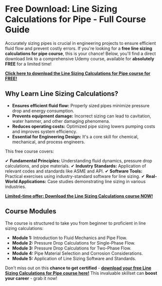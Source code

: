 # Free Download: Line Sizing Calculations for Pipe - Full Course Guide

Accurately sizing pipes is crucial in engineering projects to ensure efficient fluid flow and prevent costly errors. If you're looking for a **free line sizing calculations for pipe course**, this is your chance! Below, you'll find a direct download link to a comprehensive Udemy course, available for **absolutely FREE** for a limited time!

[**Click here to download the Line Sizing Calculations for Pipe course for FREE!**](https://udemywork.com/line-sizing-calculations-for-pipe)

## Why Learn Line Sizing Calculations?

*   **Ensures efficient fluid flow:** Properly sized pipes minimize pressure drop and energy consumption.
*   **Prevents equipment damage:** Incorrect sizing can lead to cavitation, water hammer, and other damaging phenomena.
*   **Reduces operating costs:** Optimized pipe sizing lowers pumping costs and improves system efficiency.
*   **Essential for Engineering Design:** It's a core skill for chemical, mechanical, and process engineers.

This free course covers:

✔ **Fundamental Principles:** Understanding fluid dynamics, pressure drop calculations, and pipe materials.
✔ **Industry Standards:** Application of relevant codes and standards like ASME and API.
✔ **Software Tools:** Practical exercises using industry-standard software for line sizing.
✔ **Real-World Applications:** Case studies demonstrating line sizing in various industries.

[**Limited-time offer: Download the Line Sizing Calculations course NOW!**](https://udemywork.com/line-sizing-calculations-for-pipe)

## Course Modules

The course is structured to take you from beginner to proficient in line sizing calculations:

*   **Module 1:** Introduction to Fluid Mechanics and Pipe Flow.
*   **Module 2:** Pressure Drop Calculations for Single-Phase Flow.
*   **Module 3:** Pressure Drop Calculations for Two-Phase Flow.
*   **Module 4:** Pipe Material Selection and Corrosion Considerations.
*   **Module 5:** Application of Line Sizing Software and Standards.

Don't miss out on this **chance to get certified** - [**download your free Line Sizing Calculations for Pipe course here!**](https://udemywork.com/line-sizing-calculations-for-pipe) This invaluable skillset can **boost your career** - grab it now!
